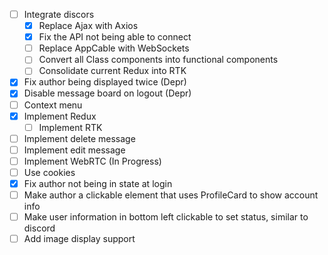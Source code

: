 - [ ] Integrate discors
    - [X] Replace Ajax with Axios
    - [X] Fix the API not being able to connect
    - [ ] Replace AppCable with WebSockets
    - [ ] Convert all Class components into functional components
    - [ ] Consolidate current Redux into RTK
- [X] Fix author being displayed twice (Depr)
- [X] Disable message board on logout (Depr)
- [ ] Context menu
- [X] Implement Redux
    - [ ] Implement RTK
- [ ] Implement delete message
- [ ] Implement edit message
- [ ] Implement WebRTC (In Progress)
- [ ] Use cookies
- [X] Fix author not being in state at login
- [ ] Make author a clickable element that uses ProfileCard to show account info
- [ ] Make user information in bottom left clickable to set status, similar to discord
- [ ] Add image display support
